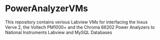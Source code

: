 # PowerAnalyzerVMs

This repository contains verious Labview VMs for interfacing the Inxus Verve 2, the Voltech PM1000+ and the Chroma 66202 Power Analyzers to National Instruments Labview and MySQL Databases  
